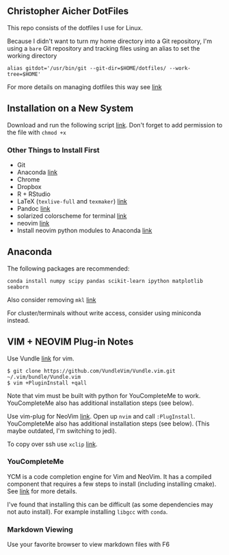 ## Christopher Aicher DotFiles

This repo consists of the dotfiles I use for Linux.

Because I didn't want to turn my home directory into a Git repository, I'm using a `bare` Git repository and tracking files using an alias to set the working directory
```
alias gitdot='/usr/bin/git --git-dir=$HOME/dotfiles/ --work-tree=$HOME'
```

For more details on managing dotfiles this way see
[link](https://developer.atlassian.com/blog/2016/02/best-way-to-store-dotfiles-git-bare-repo/)


## Installation on a New System

Download and run the following script [link](https://gist.github.com/aicherc/8fd82fd29549135194bed3aa7d2d6484#file-dotfiles_install-sh).
Don't forget to add permission to the file with `chmod +x`

### Other Things to Install First
* Git
* Anaconda [link](https://www.continuum.io/downloads)
* Chrome
* Dropbox
* R + RStudio
* LaTeX (`texlive-full` and `texmaker`) [link](https://help.ubuntu.com/community/LaTeX)
* Pandoc [link](http://pandoc.org/installing.html)
* solarized colorscheme for terminal [link](https://github.com/Anthony25/gnome-terminal-colors-solarized)
* neovim [link](https://github.com/neovim/neovim/wiki/Installing-Neovim)
* Install neovim python modules to Anaconda [link](https://neovim.io/doc/user/provider.html#provider-python)

## Anaconda

The following packages are recommended:
```
conda install numpy scipy pandas scikit-learn ipython matplotlib seaborn
```

Also consider removing `mkl` [link](https://www.continuum.io/blog/developer-blog/anaconda-25-release-now-mkl-optimizations)

For cluster/terminals without write access, consider using miniconda instead.


## VIM + NEOVIM Plug-in Notes
Use Vundle [link](https://github.com/VundleVim/Vundle.vim) for vim.
```
$ git clone https://github.com/VundleVim/Vundle.vim.git ~/.vim/bundle/Vundle.vim
$ vim +PluginInstall +qall
```
Note that vim must be built with python for YouCompleteMe to work.
YouCompleteMe also has additional installation steps (see below).

Use vim-plug for NeoVim [link](https://github.com/junegunn/vim-plug/blob/master/plug.vim).
Open up `nvim` and call `:PlugInstall`.
YouCompleteMe also has additional installation steps (see below). (This maybe outdated, I'm switching to jedi).

To copy over ssh use `xclip` [link](https://defuse.ca/blog/clipboard-over-ssh-with-vim.html).

### YouCompleteMe
YCM is a code completion engine for Vim and NeoVim.
It has a compiled component that requires a few steps to install (including installing cmake).
See [link](https://github.com/Valloric/YouCompleteMe) for more details.

I've found that installing this can be difficult (as some dependencies may not auto install).
For example installing `libgcc` with `conda`.


### Markdown Viewing
Use your favorite browser to view markdown files with F6


